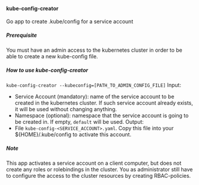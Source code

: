 #### kube-config-creator
Go app to create .kube/config for a service account

##### Prerequisite
You must have an admin access to the kubernetes cluster in order to be able to create a new kube-config file.

##### How to use kube-config-creator
```kube-config-creator --kubeconfig=[PATH_TO_ADMIN_CONFIG_FILE]```
Input:
* Service Account (mandatory): name of the service account to be created in the kubernetes cluster. If such service account already exists, it will be used without changing anything.
* Namespace (optional): namespace that the service account is going to be created in. If empty, `default` will be used.
Output:
* File `kube-config-<SERVICE_ACCOUNT>.yaml`. Copy this file into your ${HOME}/.kube/config to activate this account.

##### Note
This app activates a service account on a client computer, but does not create any roles or rolebindings in the cluster. You as administrator still have to configure the access to the cluster resources by creating RBAC-policies.